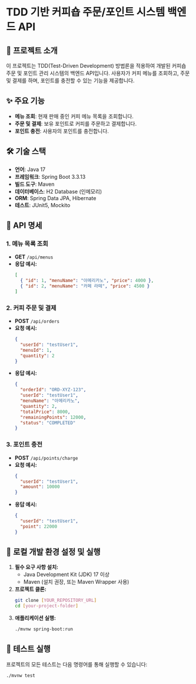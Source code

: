 # TDD 기반 커피숍 주문/포인트 시스템 백엔드 API

## 🚀 프로젝트 소개
이 프로젝트는 TDD(Test-Driven Development) 방법론을 적용하여 개발된 커피숍 주문 및 포인트 관리 시스템의 백엔드 API입니다. 사용자가 커피 메뉴를 조회하고, 주문 및 결제를 하며, 포인트를 충전할 수 있는 기능을 제공합니다.

## ✨ 주요 기능
-   **메뉴 조회**: 현재 판매 중인 커피 메뉴 목록을 조회합니다.
-   **주문 및 결제**: 보유 포인트로 커피를 주문하고 결제합니다.
-   **포인트 충전**: 사용자의 포인트를 충전합니다.

## 🛠️ 기술 스택
-   **언어**: Java 17
-   **프레임워크**: Spring Boot 3.3.13
-   **빌드 도구**: Maven
-   **데이터베이스**: H2 Database (인메모리)
-   **ORM**: Spring Data JPA, Hibernate
-   **테스트**: JUnit5, Mockito

## 📝 API 명세

### 1. 메뉴 목록 조회
-   **GET** `/api/menus`
-   **응답 예시:**
    ```json
    [
      { "id": 1, "menuName": "아메리카노", "price": 4000 },
      { "id": 2, "menuName": "카페 라떼", "price": 4500 }
    ]
    ```

### 2. 커피 주문 및 결제
-   **POST** `/api/orders`
-   **요청 예시:**
    ```json
    {
      "userId": "testUser1",
      "menuId": 1,
      "quantity": 2
    }
    ```
-   **응답 예시:**
    ```json
    {
      "orderId": "ORD-XYZ-123",
      "userId": "testUser1",
      "menuName": "아메리카노",
      "quantity": 2,
      "totalPrice": 8000,
      "remainingPoints": 12000,
      "status": "COMPLETED"
    }
    ```

### 3. 포인트 충전
-   **POST** `/api/points/charge`
-   **요청 예시:**
    ```json
    {
      "userId": "testUser1",
      "amount": 10000
    }
    ```
-   **응답 예시:**
    ```json
    {
      "userId": "testUser1",
      "point": 22000
    }
    ```
## 🚀 로컬 개발 환경 설정 및 실행

1.  **필수 요구 사항 설치:**
    -   Java Development Kit (JDK) 17 이상
    -   Maven (설치 권장, 또는 Maven Wrapper 사용)
2.  **프로젝트 클론:**
    ```bash
    git clone [YOUR_REPOSITORY_URL]
    cd [your-project-folder]
    ```
3.  **애플리케이션 실행:**
    ```bash
    ./mvnw spring-boot:run
    ```

## 🧪 테스트 실행
프로젝트의 모든 테스트는 다음 명령어를 통해 실행할 수 있습니다:
```bash
./mvnw test
